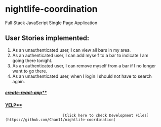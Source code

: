 # nightlife-coordination
Full Stack JavaScript Single Page Application

## User Stories implemented:
1. As an unauthenticated user, I can view all bars in my area.
2. As an authenticated user, I can add myself to a bar to indicate I am going there tonight.
3. As an authenticated user, I can remove myself from a bar if I no longer want to go there.
4. As an unauthenticated user, when I login I should not have to search again.
##### [create-react-app**](https://github.com/facebookincubator/create-react-app)
#### [YELP**](https://www.yelp.com/developers/documentation/v3)

                              [Click here to check Development Files](https://github.com/Chan11/nightlife-coordination)
